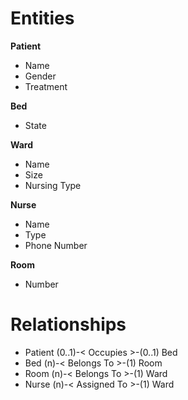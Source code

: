 Entities
========
**Patient**

* Name
* Gender
* Treatment

**Bed**

* State
	
**Ward**

* Name
* Size
* Nursing Type

**Nurse**

* Name
* Type
* Phone Number

**Room**

* Number

Relationships
=============
* Patient (0..1)-< Occupies >-(0..1) Bed
* Bed (n)-< Belongs To >-(1) Room
* Room (n)-< Belongs To >-(1) Ward
* Nurse (n)-< Assigned To >-(1) Ward
